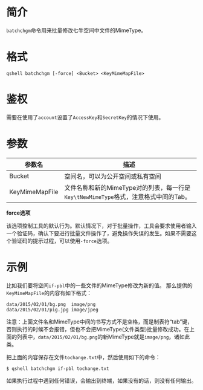 # 简介

`batchchgm`命令用来批量修改七牛空间中文件的MimeType。

# 格式

```
qshell batchchgm [-force] <Bucket> <KeyMimeMapFile>
```

# 鉴权

需要在使用了`account`设置了`AccessKey`和`SecretKey`的情况下使用。

# 参数

|参数名|描述|
|---------|-----------|
|Bucket|空间名，可以为公开空间或私有空间|
|KeyMimeMapFile|文件名称和新的MimeType对的列表，每一行是`Key\tNewMimeType`格式，注意格式中间的Tab。|

**force选项**

该选项控制工具的默认行为。默认情况下，对于批量操作，工具会要求使用者输入一个验证码，确认下要进行批量文件操作了，避免操作失误的发生。如果不需要这个验证码的提示过程，可以使用`-force`选项。

# 示例

比如我们要将空间`if-pbl`中的一些文件的MimeType修改为新的值。
那么提供的`KeyMimeMapFile`的内容有如下格式：

```
data/2015/02/01/bg.png	image/png
data/2015/02/01/pig.jpg	image/jpeg
```

注意：上面文件名和MimeType中间的书写方式不是空格，而是制表符“tab”键，否则执行的时候不会报错，但也不会把MimeType(文件类型)批量修改成功。在上面的列表中，`data/2015/02/01/bg.png`的新MimeType就是`image/png`，诸如此类。

把上面的内容保存在文件`tochange.txt`中，然后使用如下的命令：

```
$ qshell batchchgm if-pbl tochange.txt
```

如果执行过程中遇到任何错误，会输出到终端，如果没有的话，则没有任何输出。
